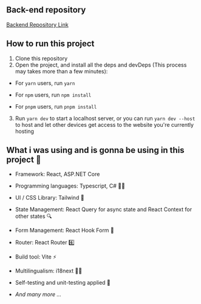 ## Back-end repository

[Backend Repository Link](https://github.com/TranDangKhoi/railway-reservation-server/tree/main/RailwayReservationAPI)

## How to run this project

1. Clone this repository
2. Open the project, and install all the deps and devDeps (This process may takes more than a few minutes):
   <br clear="both">

- For `yarn` users, run `yarn`

- For `npm` users, run `npm install`

- For `pnpm` users, run `pnpm install`

3. Run `yarn dev` to start a localhost server, or you can run `yarn dev --host` to host and let other devices get access to the website you're currently hosting

## What i was using and is gonna be using in this project 🤔

- Framework: React, ASP.NET Core

- Programming languages: Typescript, C# 👩‍💻

- UI / CSS Library: Tailwind 🌊

- State Management: React Query for async state and React Context for other states 🔍

- Form Management: React Hook Form 👀

- Router: React Router 6️⃣

- Build tool: Vite ⚡

- Multilingualism: i18next 👩‍💻

- Self-testing and unit-testing applied 🔧

- _And many more ..._

